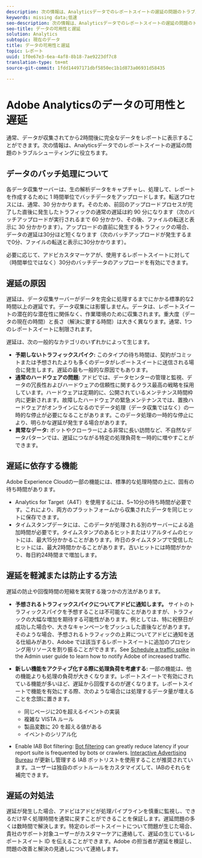 ```yaml
---
description: 次の情報は、Analyticsデータでのレポートスイートの遅延の問題のトラブルシューティングに役立ちます。
keywords: missing data;低速
seo-description: 次の情報は、Analyticsデータでのレポートスイートの遅延の問題のトラブルシューティングに役立ちます。
seo-title: データの可用性と遅延
solution: Analytics
subtopic: 現在のデータ
title: データの可用性と遅延
topic: レポート
uuid: 1f0e67e3-6ea-4af8-8b18-7ae9223df7c8
translation-type: tm+mt
source-git-commit: 1fdd14497171dbf5850ec1b1d873a06931d58435

---
```



# Adobe Analyticsのデータの可用性と遅延

通常、データが収集されてから2時間後に完全なデータをレポートに表示することができます。次の情報は、Analyticsデータでのレポートスイートの遅延の問題のトラブルシューティングに役立ちます。

## データのバッチ処理について

各データ収集サーバーは、生の解析データをキャプチャし、処理して、レポートを作成するために 1 時間単位でバッチデータをアップロードします。転送プロセスには、通常、30 分かかります。そのため、前回のアップロードプロセスが完了した直後に発生したトラフィックの通常の遅延は約 90 分になります（次のバッチアップロードが実行されるまで 60 分かかり、その後、ファイルの転送と表示に 30 分かかります）。アップロードの直前に発生するトラフィックの場合、データの遅延は30分ほど短くなります（次のバッチアップロードが発生するまで0分、ファイルの転送と表示に30分かかります）。

必要に応じて、アドビカスタマーケアが、使用するレポートスイートに対して（時間単位ではなく）30分のバッチデータのアップロードを有効にできます。

## 遅延の原因

遅延は、データ収集サーバーがデータを完全に処理するまでにかかる標準的な2時間以上の遅延です。データ収集には影響しません。データは、レポートスイートの潜在的な潜在性に関係なく、作業環境のために収集されます。重大度（データの現在の時間）と長さ（解決に要する時間）は大きく異なります。通常、1つのレポートスイートに制限されます。

遅延は、次の一般的なカテゴリのいずれかによって生じます。

* **予期しないトラフィックスパイク:** このタイプの待ち時間は、契約がコミットまたは予想されたよりも多くのデータがレポートスイートに送信される場合に発生します。遅延の最も一般的な原因でもあります。
* **通常のハードウェアの問題:** アドビでは、データセンターの管理と監視、データの冗長性およびハードウェアの信頼性に関するクラス最高の戦略を採用しています。ハードウェアは定期的に、公開されているメンテナンス時間枠内に更新されます。故障したハードウェアの緊急メンテナンスでは、置換ハードウェアがオンラインになるのでデータ処理（データ収集ではなく）の一時的な停止が必要になることがあります。このデータ処理の一時的な停止により、明らかな遅延が発生する場合があります。
* **異常なデータ:** ボットやクローラーによる非常に長い訪問など、不自然なデータパターンでは、遅延につながる特定の処理負荷を一時的に増やすことができます。

## 遅延に依存する機能

Adobe Experience Cloudの一部の機能には、標準的な処理時間の上に、固有の待ち時間があります。

* Analytics for Target（A4T）を使用するには、5~10分の待ち時間が必要です。これにより、両方のプラットフォームから収集されたデータを同じヒットに保存できます。
* タイムスタンプデータには、このデータが処理される別のサーバーによる追加時間が必要です。タイムスタンプのあるヒットまたはリアルタイムのヒットには、最大15分かかることがあります。昨日のタイムスタンプで受信したヒットには、最大2時間かかることがあります。古いヒットには時間がかかり、毎日約24時間まで増加します。

## 遅延を軽減または防止する方法

遅延の防止や回復時間の短縮を実現する幾つかの方法があります。

* **予想されるトラフィックスパイクについてアドビに通知します。** サイトのトラフィックスパイクを予想することは不可能なことがありますが、トラフィックの大幅な増加を期待する可能性があります。例としては、特に祝祭日が成功した場合や、大きなキャンペーンをプッシュした直後などがあります。そのような場合、予想されるトラフィックの上昇についてアドビに通知を送る仕組みがあり、Adobe では該当するレポートスイートに追加のプロセシング用リソースを割り振ることができます。See [Schedule a traffic spike](../admin/c-traffic-management/t-traffic-schedule-spike.md) in the Admin user guide to learn how to notify Adobe of increased traffic.
* **新しい機能をアクティブ化する際に処理負荷を考慮する:** 一部の機能は、他の機能よりも処理の負荷が大きくなります。レポートスイートで有効にされている機能が多いほど、遅延から回復するのが遅くなります。レポートスイートで機能を有効にする際、次のような場合には処理するデータ量が増えることを念頭に置きます。

   * 同じページに20を超えるイベントの実装
   * 複雑な VISTA ルール
   * 製品変数に 20 を超える値がある
   * イベントのシリアル化

* Enable IAB Bot filtering: [Bot filtering](https://marketing.adobe.com/resources/help/en_US/admin/index.html?f=c_bot_rules) can greatly reduce latency if your report suite is frequented by bots or crawlers. [Interactive Advertising Bureau](https://www.iab.net/about_the_iab) が更新し管理する IAB ボットリストを使用することが推奨されています。ユーザーは独自のボットルールをカスタマイズして、IABのそれらを補完できます。

## 遅延の対処法

遅延が発生した場合、アドビはアドビが処理パイプラインを慎重に監視し、できるだけ早く処理時間を通常に戻すことができることを保証します。遅延問題の多くは数時間で解決します。特定のレポートスイートについて問題が生じた場合、貴社のサポート対象ユーザーがカスタマーケアに連絡して、遅延の生じているレポートスイート ID を伝えることができます。Adobe の担当者が遅延を検証し、問題の改善と解決の見通しについて連絡します。
